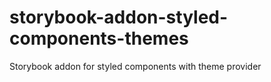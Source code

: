# storybook-addon-styled-components-themes
Storybook addon for styled components with theme provider
